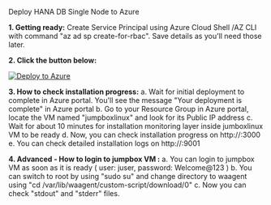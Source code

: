 Deploy HANA DB Single Node to Azure 

**1. Getting ready:** Create Service Principal using Azure Cloud Shell /AZ CLI with command "az ad sp create-for-rbac". Save details as you'll need those later.

**2. Click the button below:**

[![Deploy to Azure](https://aka.ms/deploytoazurebutton)](https://ms.portal.azure.com/#create/Microsoft.Template/uri/https%3A%2F%2Fraw.githubusercontent.com%2Fsanjeevkumar761%2Fone_touch_sap_deployment_on_azure%2Fmaster%2Fhana-db-single-node-infra-and-sw%2Fazuredeploy.json)

**3. How to check installation progress:** 
a. Wait for initial deployment to complete in Azure portal. You'll see the message "Your deployment is complete" in Azure portal
b. Go to your Resource Group in Azure portal, locate the VM named "jumpboxlinux" and look for its Public IP address
c. Wait for about 10 minutes for installation monitoring layer inside jumboxlinux VM to be ready
d. Now, you can check installation progress on http://<public IP of your jumpbox VM>:3000
e. You can check detailed installation logs on http://<public IP of your jumpbox VM>:9001

**4. Advanced - How to login to jumpbox VM :** 
a. You can login to jumpbox VM as soon as it is ready ( user: juser, password: Welcome@123 )
b. You can switch to root by using "sudo su" and change directory to waagent using "cd /var/lib/waagent/custom-script/download/0"
c. Now you can check "stdout" and "stderr" files.

